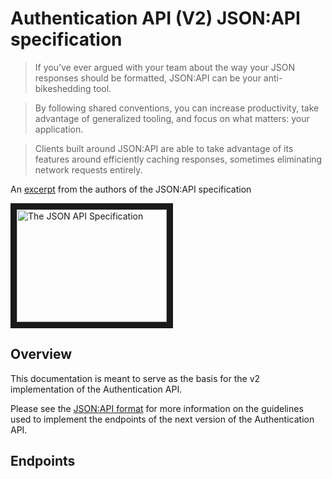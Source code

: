 # Authentication API (V2) JSON:API specification

> If you’ve ever argued with your team about the way your JSON responses should be formatted, JSON:API can be your anti-bikeshedding tool.

> By following shared conventions, you can increase productivity, take advantage of generalized tooling, and focus on what matters: your application.

> Clients built around JSON:API are able to take advantage of its features around efficiently caching responses, sometimes eliminating network requests entirely.

An [excerpt](https://jsonapi.org/) from the authors of the JSON:API specification

<a href="https://www.youtube.com/watch?feature=player_embedded&v=RSv-Yv3cgPg&t=538s" target="_blank">
  <img src="http://img.youtube.com/vi/RSv-Yv3cgPg&t=538s/0.jpg" alt="The JSON API Specification" width="240" height="180" border="10" />
</a>

## Overview

This documentation is meant to serve as the basis for the v2 implementation of the Authentication API.

Please see the [JSON:API format](https://jsonapi.org/format) for more information on the guidelines used to implement the endpoints of the next version of the Authentication API.

## Endpoints

